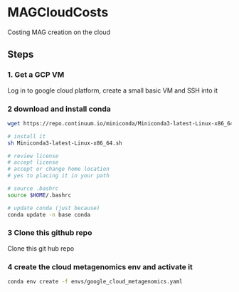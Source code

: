 # MAGCloudCosts
Costing MAG creation on the cloud

## Steps

### 1. Get a GCP VM

Log in to google cloud platform, create a small basic VM and SSH into it

### 2 download and install conda

```sh
wget https://repo.continuum.io/miniconda/Miniconda3-latest-Linux-x86_64.sh

# install it
sh Miniconda3-latest-Linux-x86_64.sh

# review license
# accept license
# accept or change home location
# yes to placing it in your path

# source .bashrc
source $HOME/.bashrc

# update conda (just because)
conda update -n base conda
```

### 3 Clone this github repo

Clone this git hub repo

### 4 create the cloud metagenomics env and activate it

```sh
conda env create -f envs/google_cloud_metagenomics.yaml
```
